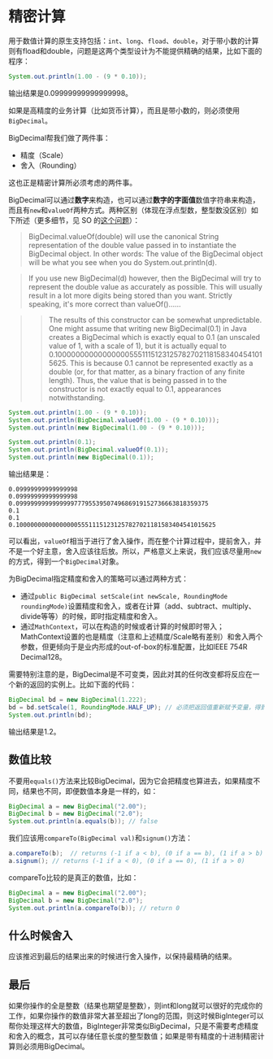 # 精密计算

用于数值计算的原生支持包括：`int`、`long`、`fload`、`double`，对于带小数的计算则有fload和double，问题是这两个类型设计为不能提供精确的结果，比如下面的程序：

```Java
System.out.println(1.00 - (9 * 0.10));
```

输出结果是0.09999999999999998。

如果是高精度的业务计算（比如货币计算），而且是带小数的，则必须使用`BigDecimal`。

BigDecimal帮我们做了两件事：

+ 精度（Scale）
+ 舍入（Rounding）

这也正是精密计算所必须考虑的两件事。

BigDecimal可以通过**数字**来构造，也可以通过**数字的字面值**数值字符串来构造，而且有`new`和`valueOf`两种方式。两种区别（体现在浮点型数，整型数没区别）如下所述（更多细节，见 SO 的[这个问题](https://stackoverflow.com/questions/7186204/bigdecimal-to-use-new-or-valueof)）：

> BigDecimal.valueOf(double) will use the canonical String representation of the double value passed in to instantiate the BigDecimal object. In other words: The value of the BigDecimal object will be what you see when you do System.out.println(d).

> If you use new BigDecimal(d) however, then the BigDecimal will try to represent the double value as accurately as possible. This will usually result in a lot more digits being stored than you want. Strictly speaking, it's more correct than valueOf()……

> > The results of this constructor can be somewhat unpredictable. One might assume that writing new BigDecimal(0.1) in Java creates a BigDecimal which is exactly equal to 0.1 (an unscaled value of 1, with a scale of 1), but it is actually equal to 0.1000000000000000055511151231257827021181583404541015625. This is because 0.1 cannot be represented exactly as a double (or, for that matter, as a binary fraction of any finite length). Thus, the value that is being passed in to the constructor is not exactly equal to 0.1, appearances notwithstanding.

```Java
System.out.println(1.00 - (9 * 0.10));
System.out.println(BigDecimal.valueOf(1.00 - (9 * 0.10)));
System.out.println(new BigDecimal(1.00 - (9 * 0.10)));

System.out.println(0.1);
System.out.println(BigDecimal.valueOf(0.1));
System.out.println(new BigDecimal(0.1));
```

输出结果是：

```
0.09999999999999998
0.09999999999999998
0.09999999999999997779553950749686919152736663818359375
0.1
0.1
0.1000000000000000055511151231257827021181583404541015625
```

可以看出，`valueOf`相当于进行了舍入操作，而在整个计算过程中，提前舍入，并不是一个好主意，舍入应该往后放。所以，严格意义上来说，我们应该尽量用`new`的方式，得到一个`BigDecimal`对象。

为BigDecimal指定精度和舍入的策略可以通过两种方式：

+ 通过`public BigDecimal setScale(int newScale, RoundingMode roundingMode)`设置精度和舍入，或者在计算（add、subtract、multiply、divide等等）的时候，即时指定精度和舍入。
+ 通过`MathContext`，可以在构造的时候或者计算的时候即时带入；MathContext设置的也是精度（注意和上述精度/Scale略有差别）和舍入两个参数，但更倾向于是业内形成的out-of-box的标准配置，比如IEEE 754R Decimal128。

需要特别注意的是，BigDecimal是不可变类，因此对其的任何改变都将反应在一个新的返回的实例上。比如下面的代码：

```Java
BigDecimal bd = new BigDecimal(1.222);
bd = bd.setScale(1, RoundingMode.HALF_UP); // 必须把返回值重新赋予变量，得到新对象的引用
System.out.println(bd);
```

输出结果是1.2。

## 数值比较

不要用`equals()`方法来比较BigDecimal，因为它会把精度也算进去，如果精度不同，结果也不同，即便数值本身是一样的，如：

```Java
BigDecimal a = new BigDecimal("2.00");
BigDecimal b = new BigDecimal("2.0");
System.out.println(a.equals(b)); // false
```

我们应该用`compareTo(BigDecimal val)`和`signum()`方法：

```Java
a.compareTo(b);  // returns (-1 if a < b), (0 if a == b), (1 if a > b)
a.signum(); // returns (-1 if a < 0), (0 if a == 0), (1 if a > 0)
```

compareTo比较的是真正的数值，比如：

```Java
BigDecimal a = new BigDecimal("2.00");
BigDecimal b = new BigDecimal("2.0");
System.out.println(a.compareTo(b)); // return 0
```

## 什么时候舍入

应该推迟到最后的结果出来的时候进行舍入操作，以保持最精确的结果。

## 最后

如果你操作的全是整数（结果也期望是整数），则int和long就可以很好的完成你的工作，如果你操作的数值非常大甚至超出了long的范围，则这时候BigInteger可以帮你处理这样大的数值，BigInteger非常类似BigDecimal，只是不需要考虑精度和舍入的概念，其可以存储任意长度的整型数值；如果是带有精度的十进制精密计算则必须用BigDecimal。
